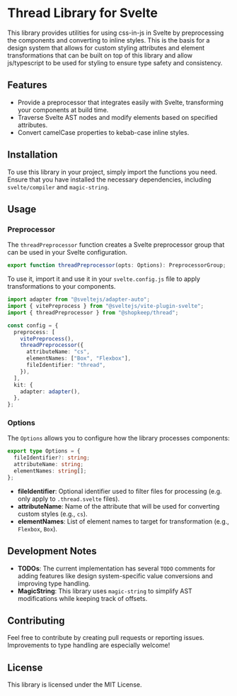 # Thread Library for Svelte

This library provides utilities for using css-in-js in Svelte by preprocessing
the components and converting to inline styles. This is the basis for a design
system that allows for custom styling attributes and element transformations
that can be built on top of this library and allow js/typescript to be used for
styling to ensure type safety and consistency.

## Features

- Provide a preprocessor that integrates easily with Svelte, transforming your
  components at build time.
- Traverse Svelte AST nodes and modify elements based on specified attributes.
- Convert camelCase properties to kebab-case inline styles.

## Installation

To use this library in your project, simply import the functions you need.
Ensure that you have installed the necessary dependencies, including
`svelte/compiler` and `magic-string`.

## Usage

### Preprocessor

The `threadPreprocessor` function creates a Svelte preprocessor group that can
be used in your Svelte configuration.

```typescript
export function threadPreprocessor(opts: Options): PreprocessorGroup;
```

To use it, import it and use it in your `svelte.config.js` file to apply
transformations to your components.

```typescript
import adapter from "@sveltejs/adapter-auto";
import { vitePreprocess } from "@sveltejs/vite-plugin-svelte";
import { threadPreprocessor } from "@shopkeep/thread";

const config = {
  preprocess: [
    vitePreprocess(),
    threadPreprocessor({
      attributeName: "cs",
      elementNames: ["Box", "Flexbox"],
      fileIdentifier: "thread",
    }),
  ],
  kit: {
    adapter: adapter(),
  },
};
```

### Options

The `Options` allows you to configure how the library processes components:

```typescript
export type Options = {
  fileIdentifier?: string;
  attributeName: string;
  elementNames: string[];
};
```

- **fileIdentifier**: Optional identifier used to filter files for processing
  (e.g. only apply to `.thread.svelte` files).
- **attributeName**: Name of the attribute that will be used for converting
  custom styles (e.g., `cs`).
- **elementNames**: List of element names to target for transformation (e.g.,
  `Flexbox`, `Box`).

## Development Notes

- **TODOs**: The current implementation has several `TODO` comments for adding
  features like design system-specific value conversions and improving type
  handling.
- **MagicString**: This library uses `magic-string` to simplify AST
  modifications while keeping track of offsets.

## Contributing

Feel free to contribute by creating pull requests or reporting issues.
Improvements to type handling are especially welcome!

## License

This library is licensed under the MIT License.
